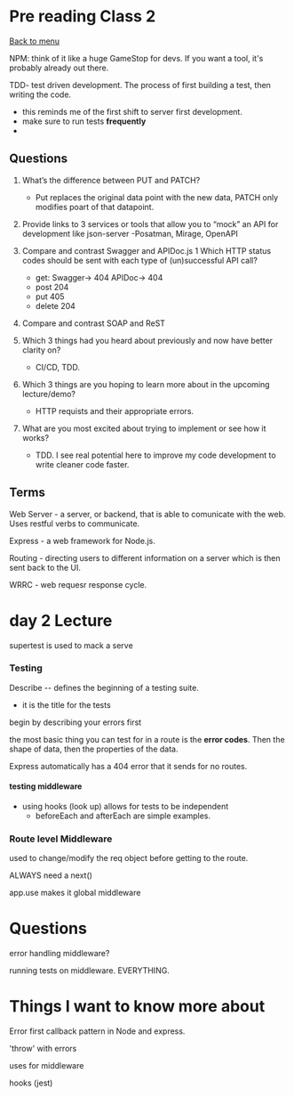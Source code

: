 # Pre reading Class 2

[Back to menu](../README.md)

NPM: think of it like a huge GameStop for devs. If you want a tool, it's probably already out there. 

TDD- test driven development. The process of first building a test, then writing the code. 
- this reminds me of the first shift to server first development. 
- make sure to run tests **frequently**
- 

## Questions
1. What’s the difference between PUT and PATCH?
    - Put replaces the original data point with the new data, PATCH only modifies poart of that datapoint. 
2. Provide links to 3 services or tools that allow you to “mock” an API for development like json-server
    -Posatman, Mirage, OpenAPI
3. Compare and contrast Swagger and APIDoc.js 1 Which HTTP status codes should be sent with each type of (un)successful API call?
    - get: Swagger-> 404 APIDoc-> 404
    - post 204
    - put 405
    - delete 204
4. Compare and contrast SOAP and ReST

1. Which 3 things had you heard about previously and now have better clarity on?
    - CI/CD, TDD. 
2. Which 3 things are you hoping to learn more about in the upcoming lecture/demo?
    - HTTP requists and their appropriate errors. 
3. What are you most excited about trying to implement or see how it works?
    - TDD. I see real potential here to improve my code development to write cleaner code faster.

## Terms

Web Server - a server, or backend, that is able to comunicate with the web. Uses restful verbs to communicate. 

Express - a web framework for Node.js. 

Routing - directing users to different information on a server which is then sent back to the UI. 

WRRC - web requesr response cycle. 

# day 2 Lecture

supertest is used to mack a serve

### **Testing**

Describe -- defines the beginning of a testing suite.
- it is the title for the tests

begin by describing your errors first

the most basic thing you can test for in a route is the **error codes**. Then the shape of data, then the properties of the data. 

Express automatically has a 404 error that it sends for no routes. 

#### **testing middleware**
- using hooks (look up) allows for tests to be independent
  - beforeEach and afterEach are simple examples. 

### **Route level Middleware**

used to change/modify the req object before getting to the route. 

ALWAYS need a next()

app.use makes it global middleware

# Questions

error handling middleware?

running tests on middleware. EVERYTHING.

# Things I want to know more about

Error first callback pattern in Node and express.

'throw' with errors

uses for middleware

hooks (jest)
